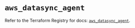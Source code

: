 # `aws_datasync_agent`

Refer to the Terraform Registry for docs: [`aws_datasync_agent`](https://registry.terraform.io/providers/hashicorp/aws/6.11.0/docs/resources/datasync_agent).
